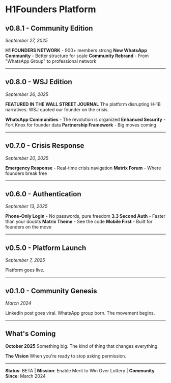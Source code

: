 # H1Founders Platform

## v0.8.1 - Community Edition
*September 27, 2025*

**H1 FOUNDERS NETWORK** - 900+ members strong
**New WhatsApp Community** - Better structure for scale
**Community Rebrand** - From "WhatsApp Group" to professional network

---

## v0.8.0 - WSJ Edition
*September 26, 2025*

**FEATURED IN THE WALL STREET JOURNAL**
The platform disrupting H-1B narratives. WSJ quoted our founder on the crisis.

**WhatsApp Communities** - The revolution is organized
**Enhanced Security** - Fort Knox for founder data
**Partnership Framework** - Big moves coming

---

## v0.7.0 - Crisis Response
*September 20, 2025*

**Emergency Response** - Real-time crisis navigation
**Matrix Forum** - Where founders break free

---

## v0.6.0 - Authentication
*September 13, 2025*

**Phone-Only Login** - No passwords, pure freedom
**3.3 Second Auth** - Faster than your doubts
**Matrix Theme** - See the code
**Mobile First** - Built for founders on the move

---

## v0.5.0 - Platform Launch
*September 7, 2025*

Platform goes live.

---

## v0.1.0 - Community Genesis
*March 2024*

LinkedIn post goes viral. WhatsApp group born. The movement begins.

---

## What's Coming

**October 2025**
Something big. The kind of thing that changes everything.

**The Vision**
When you're ready to stop asking permission.

---

**Status**: BETA | **Mission**: Enable Merit to Win Over Lottery | **Community Since**: March 2024